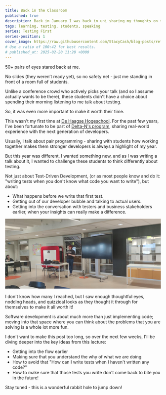```yaml
---
title: Back in the Classroom
published: true
description: Back in January I was back in uni sharing my thoughts on testing
tags: learning, testing, students, speaking
series: Testing First
series-position: 1
cover_image: https://raw.githubusercontent.com/StacyCash/blog-posts/refs/heads/main/general/2025/back-in-the-classroom/cover-image.jpg
# Use a ratio of 100:42 for best results.
# published_at: 2025-02-20 11:28 +0000
---
```


50+ pairs of eyes stared back at me.

No slides (they weren’t ready yet), so no safety net - just me standing in front of a room full of students.

Unlike a conference crowd who actively picks your talk (and so I assume actually wants to be there), these students didn't have a choice about spending their morning listening to me talk about testing.

So, it was even more important to make it worth their time.

This wasn't my first time at [De Haagse Hogeschool](https://www.dehaagsehogeschool.nl/). For the past few years, I've been fortunate to be part of [Delta-N's program](https://www.delta-n.nl/referenties/studieblok-devops-bij-de-haagse-hogeschool/), sharing real-world experience with the next generation of developers.

Usually, I talk about pair programming - sharing with students how working together makes them stronger developers is always a highlight of my year.

But this year was different. I wanted something new, and as I was writing a talk about it, I wanted to challenge these students to think differently about testing.

Not just about Test-Driven Development, (or as most people know and do it: "writing tests when you don't know what code you want to write"), but about:

- What happens before we write that first test. 
- Getting out of our developer bubble and talking to actual users.
- Getting into the conversation with testers and business stakeholders earlier, when your insights can really make a difference.

![Stacy presenting to students](https://raw.githubusercontent.com/StacyCash/blog-posts/refs/heads/main/general/2025/back-in-the-classroom/stacy-in-a-classroom.jpg)

I don't know how many I reached, but I saw enough thoughtful eyes, nodding heads, and quizzical looks as they thought it through for themselves to make it all worth it!

Software development is about much more than just implementing code; moving into that space where you can think about the problems that you are solving is a whole lot more fun.

I don't want to make this post too long, so over the next few weeks, I'll be diving deeper into the key ideas from this lecture:

* Getting into the flow earlier
* Making sure that you understand the why of what we are doing
* How to avoid that "How can I write tests when I haven't written any code?"
* How to make sure that those tests you write don't come back to bite you in the future!

Stay tuned - this is a wonderful rabbit hole to jump down!
